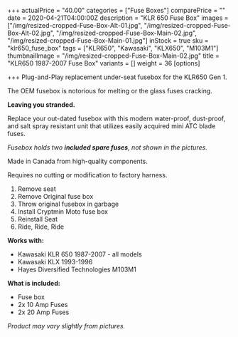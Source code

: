 +++
actualPrice = "40.00"
categories = ["Fuse Boxes"]
comparePrice = ""
date = 2020-04-21T04:00:00Z
description = "KLR 650 Fuse Box"
images = ["/img/resized-cropped-Fuse-Box-Alt-01.jpg", "/img/resized-cropped-Fuse-Box-Alt-02.jpg", "/img/resized-cropped-Fuse-Box-Main-02.jpg", "/img/resized-cropped-Fuse-Box-Main-01.jpg"]
inStock = true
sku = "klr650_fuse_box"
tags = ["KLR650", "Kawasaki", "KLX650", "M103M1"]
thumbnailImage = "/img/resized-cropped-Fuse-Box-Main-02.jpg"
title = "KLR650 1987-2007 Fuse Box"
variants = []
weight = 36
[options]

+++
Plug-and-Play replacement under-seat fusebox for the KLR650 Gen 1.

The OEM fusebox is notorious for melting or the glass fuses cracking.

**Leaving you stranded.**

Replace your out-dated fusebox with this modern water-proof, dust-proof, and salt spray resistant unit that utilizes easily acquired mini ATC blade fuses.

_Fusebox holds two **included spare fuses**, not shown in the pictures._

Made in Canada from high-quality components. 

Requires no cutting or modification to factory harness.

1. Remove seat
2. Remove Original fuse box
3. Throw original fusebox in garbage
4. Install Cryptmin Moto fuse box
5. Reinstall Seat
6. Ride, Ride, Ride

**Works with:**

* Kawasaki KLR 650 1987-2007 - all models
* Kawasaki KLX 1993-1996
* Hayes Diversified Technologies M103M1

**What is included:**

* Fuse box
* 2x 10 Amp Fuses
* 2x 20 Amp Fuses

_Product may vary slightly from pictures._
